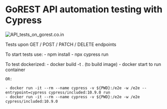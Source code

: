 # GoREST API automation testing with Cypress

![API_tests_on_gorest.co.in](https://github.com/Valiantsin2021/cypress_goRestApi_dockerized/workflows/API_tests_on_gorest.co.in/badge.svg)

Tests upon GET / POST / PATCH / DELETE endpoints

To start tests use: - npm install - npx cypress run

To test dockerized: - docker build -t <preffered name> . (to build image) - docker start <preffered name> to run container

    OR:

    - docker run -it --rm --name cypress -v ${PWD}:/e2e -w /e2e --entrypoint=cypress cypress/included:10.9.0 run
    - docker run -it --rm --name cypress -v ${PWD}:/e2e -w /e2e cypress/included:10.9.0
